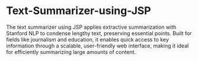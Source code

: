 # Text-Summarizer-using-JSP
The text summarizer using JSP applies extractive summarization with Stanford NLP to condense lengthy text, preserving essential points. Built for fields like journalism and education, it enables quick access to key information through a scalable, user-friendly web interface, making it ideal for efficiently summarizing large amounts of content.
